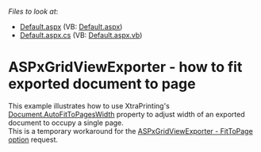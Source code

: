<!-- default file list -->
*Files to look at*:

* [Default.aspx](./CS/WebApplication1/Default.aspx) (VB: [Default.aspx](./VB/WebApplication1/Default.aspx))
* [Default.aspx.cs](./CS/WebApplication1/Default.aspx.cs) (VB: [Default.aspx.vb](./VB/WebApplication1/Default.aspx.vb))
<!-- default file list end -->
# ASPxGridViewExporter - how to fit exported document to page


<p>This example illustrates how to use XtraPrinting's <a href="http://documentation.devexpress.com/#CoreLibraries/DevExpressXtraPrintingDocument_AutoFitToPagesWidthtopic"><u>Document.AutoFitToPagesWidth</u></a> property to adjust width of an exported document to occupy a single page.<br />
This is a temporary workaround for the  <a href="https://www.devexpress.com/Support/Center/p/S130295">ASPxGridViewExporter - FitToPage option</a> request.</p>

<br/>


